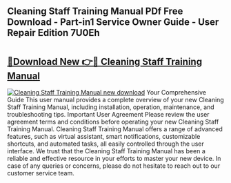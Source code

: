## Cleaning Staff Training Manual PDf Free Download - Part-in1 Service Owner Guide - User Repair Edition 7U0Eh

# <h2><a href="http://bc30171.oget.top/?id=Cleaning+Staff+Training+Manual">🔗Download New 👉🔴 Cleaning Staff Training Manual</a></h2>

[![Cleaning Staff Training Manual new download](https://i.imgur.com/5g1atiW.png)](http://bc30171.oget.top/?id=Cleaning+Staff+Training+Manual)
Your Comprehensive Guide This user manual provides a complete overview of your new Cleaning Staff Training Manual, including installation, operation, maintenance, and troubleshooting tips. Important User Agreement Please review the user agreement terms and conditions before operating your new Cleaning Staff Training Manual. Cleaning Staff Training Manual offers a range of advanced features, such as virtual assistant, smart notifications, customizable shortcuts, and automated tasks, all easily controlled through the user interface. We trust that the Cleaning Staff Training Manual has been a reliable and effective resource in your efforts to master your new device. In case of any queries or concerns, please do not hesitate to reach out to our customer service team.
